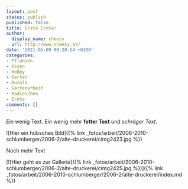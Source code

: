 ```yaml
---
layout: post
status: publish
published: false
title: Erste Ernte!
author:
  display_name: cheesy
  url: http://www.cheesy.at/
date: '2021-05-09 09:28:54 +0100'
categories:
- Pflanzen
- Essen
- Hobby
- Garten
- Rucola
- Gartenarbeit
- Radieschen
- Ernte
comments: []
---
```


<!-- Guide to Markdown: https://guides.github.com/features/mastering-markdown/ -->

Ein wenig Text. Ein wenig mehr **fetter Text** und *schräger Text*.

![Hier ein hübsches Bild]({% link _fotos/arbeit/2006-2010-schlumberger/2006-2/alte-druckerei/cimg2423.jpg %})

Noch mehr Text

[![Hier geht es zur Gallerie]({% link _fotos/arbeit/2006-2010-schlumberger/2006-2/alte-druckerei/cimg2425.jpg %})]({% link _fotos/arbeit/2006-2010-schlumberger/2006-2/alte-druckerei/index.md %})